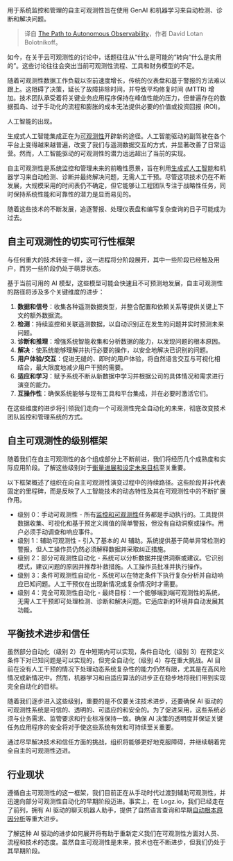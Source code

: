 
<!--
title: 通往自主可观测性的道路
cover: https://cdn.thenewstack.io/media/2024/09/d09c0b58-observatory-2.jpg
-->

用于系统监控和管理的自主可观测性旨在使用 GenAI 和机器学习来自动检测、诊断和解决问题。

> 译自 [The Path to Autonomous Observability](https://thenewstack.io/the-path-to-autonomous-observability/)，作者 David Lotan Bolotnikoff。

如今，在关于云可观测性的讨论中，话题往往从“什么是可能的”转向“什么是实用的”。这些讨论往往会突出当前可观测性流程、工具和财务模型的不足。

随着可观测性数据工作负载以空前速度增长，传统的仪表盘和基于警报的方法难以跟上。这阻碍了决策，延长了故障排除时间，并导致平均修复时间 (MTTR) 增加。技术团队承受着将关键业务应用程序保持在峰值性能的压力，但普遍存在的数据孤岛、过于手动化的流程和膨胀的成本无法提供必要的价值或投资回报 (ROI)。

人工智能的出现。

生成式人工智能集成正在为[可观测性](https://thenewstack.io/observability/)开辟新的途径。人工智能驱动的副驾驶在各个平台上变得越来越普遍，改变了我们与遥测数据交互的方式，并显著改善了日常运营。然而，人工智能驱动的可观测性的潜力远远超出了当前的实现。

自主可观测性是系统监控和管理未来的前瞻性愿景，旨在利用[生成式人工智能](https://thenewstack.io/ai/)和机器学习来自动检测、诊断并最终解决问题，无需人工干预。尽管这项技术仍在不断发展，大规模采用的时间表仍不确定，但它能够让工程团队专注于战略性任务，同时保持系统性能和可靠性的潜力是显而易见的。

随着这些技术的不断发展，追逐警报、处理仪表盘和编写复杂查询的日子可能成为过去。

## 自主可观测性的切实可行性框架

与任何重大的技术转变一样，这一进程将分阶段展开，其中一些阶段已经触及用户，而另一些阶段仍处于萌芽状态。

基于当前可用的 AI 模型，这些模型可能会快速且不可预测地发展，自主可观测性的路径将涉及多个关键维度的进步：

1. **数据和信号**：收集各种遥测数据类型，并整合配置和依赖关系等提供关键上下文的额外数据流。
2. **检测**：持续监控和关联遥测数据，以自动识别正在发生的问题并实时预测未来问题。
3. **诊断和推理**：增强系统智能收集和分析数据的能力，以发现问题的根本原因。
4. **解决**：使系统能够理解并执行必要的操作，以安全地解决已识别的问题。
5. **用户体验/交互**：促进无缝的、即时的用户体验，将自然语言交互与可视化相结合，最大限度地减少用户干预的需要。
6. **适应和学习**：赋予系统不断从新数据中学习并根据公司的具体情况和需求进行演变的能力。
7. **互操作性**：确保系统能够与现有工具和平台集成，并在必要时激活它们。

在这些维度的进步将引领我们走向一个可观测性完全自动化的未来，彻底改变技术团队监控和管理系统的方式。

## 自主可观测性的级别框架

随着我们在自主可观测性的各个组成部分上不断前进，我们将经历几个成熟度和实际应用阶段。了解这些级别对于[衡量进展和设定未来目标](https://thenewstack.io/set-goals-and-measure-progress-for-effective-ai-deployment/)至关重要。

以下框架概述了组织在向自主可观测性演变过程中的持续路径。这些阶段并非代表固定的里程碑，而是反映了人工智能技术的动态特性及其在可观测性中的不断扩展作用。

- 级别 0：手动可观测性 - 所有[监控和可观测性](https://thenewstack.io/monitoring-vs-observability-whats-the-difference/)任务都是手动执行的。工具提供数据收集、可视化和基于预定义阈值的简单警报，但没有自动洞察或操作。用户必须手动调查和响应事件。
- 级别 1：辅助可观测性 - 引入了基本的 AI 辅助。系统提供基于简单异常检测的警报，但人工操作员仍然必须解释数据并采取纠正措施。
- 级别 2：部分可观测性自动化 - 系统可以分析数据并提供洞察或建议。它识别模式，建议问题的原因并推荐补救措施。人工操作员批准并执行操作。
- 级别 3：条件可观测性自动化 - 系统可以在特定条件下执行复杂分析并自动响应已知问题。人工干预仅在出现新情况或复杂情况时才需要。
- 级别 4：完全可观测性自动化 - 最终目标：一个能够端到端可观测性的系统，无需人工干预即可处理检测、诊断和解决问题。它适应新的环境并自动发展其功能。

## 平衡技术进步和信任

虽然部分自动化（级别 2）在中短期内可以实现，条件自动化（级别 3）在预定义条件下对已知问题是可以实现的，但完全自动化（级别 4）存在重大挑战。AI 目前在没有人工干预的情况下处理动态系统复杂性的能力仍然有限，尤其是在高风险情况或新情况中。然而，机器学习和自适应算法的进步正在稳步地将我们带到实现完全自动化的目标。

随着我们逐步进入这些级别，重要的是不仅要关注技术进步，还要确保 AI 驱动的可观测性系统是可信的、透明的、可适应的和安全的。为了促进采用，这些系统必须与业务需求、监管要求和行业标准保持一致。确保 AI 决策的透明度并保证关键任务应用程序的安全将对于使这些系统有效和可持续至关重要。

通过尽早解决技术和信任方面的挑战，组织将能够更好地克服障碍，并继续朝着完全自主的可观测性迈进。

## 行业现状

遵循自主可观测性的这一框架，我们目前正在从手动时代过渡到辅助可观测性，并迅速向部分可观测性自动化的早期阶段迈进。事实上，在 Logz.io，我们已经走在了前列，拥有 AI 驱动的聊天机器人助手，提供了自然语言查询和早期[自动根本原因分析](https://thenewstack.io/machine-learning-for-automated-root-cause-analysis-promise-and-pain/)等重大进步。

了解这种 AI 驱动的进步如何展开将有助于重新定义我们在可观测性方面对人员、流程和技术的态度。虽然自主可观测性是未来，技术也在不断进步，但我们仍处于其早期阶段。
